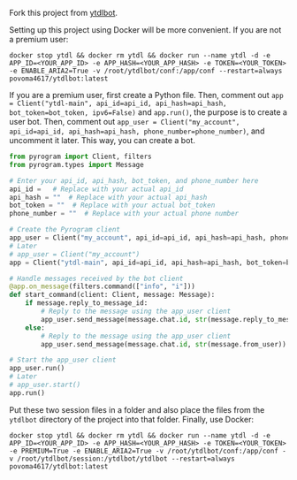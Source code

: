 Fork this project from [ytdlbot](https://github.com/tgbot-collection/ytdlbot).

Setting up this project using Docker will be more convenient.
If you are not a premium user:

```shell
docker stop ytdl && docker rm ytdl && docker run --name ytdl -d -e APP_ID=<YOUR_APP_ID> -e APP_HASH=<YOUR_APP_HASH> -e TOKEN=<YOUR_TOKEN> -e ENABLE_ARIA2=True -v /root/ytdlbot/conf:/app/conf --restart=always povoma4617/ytdlbot:latest
```

If you are a premium user, first create a Python file. Then, comment out `app = Client("ytdl-main", api_id=api_id, api_hash=api_hash, bot_token=bot_token, ipv6=False)` and `app.run()`, the purpose is to create a user bot. Then, comment out `app_user = Client("my_account", api_id=api_id, api_hash=api_hash, phone_number=phone_number)`, and uncomment it later. This way, you can create a bot.

```python
from pyrogram import Client, filters
from pyrogram.types import Message

# Enter your api_id, api_hash, bot_token, and phone_number here
api_id =   # Replace with your actual api_id
api_hash = ""  # Replace with your actual api_hash
bot_token = ""  # Replace with your actual bot_token
phone_number = ""  # Replace with your actual phone number

# Create the Pyrogram client
app_user = Client("my_account", api_id=api_id, api_hash=api_hash, phone_number=phone_number)
# Later
# app_user = Client("my_account")
app = Client("ytdl-main", api_id=api_id, api_hash=api_hash, bot_token=bot_token, ipv6=False)

# Handle messages received by the bot client
@app.on_message(filters.command(["info", "i"]))
def start_command(client: Client, message: Message):
    if message.reply_to_message_id:
        # Reply to the message using the app_user client
        app_user.send_message(message.chat.id, str(message.reply_to_message))
    else:
        # Reply to the message using the app_user client
        app_user.send_message(message.chat.id, str(message.from_user))

# Start the app_user client
app_user.run()
# Later
# app_user.start()
app.run()
```

Put these two session files in a folder and also place the files from the `ytdlbot` directory of the project into that folder. Finally, use Docker:

```shell
docker stop ytdl && docker rm ytdl && docker run --name ytdl -d -e APP_ID=<YOUR_APP_ID> -e APP_HASH=<YOUR_APP_HASH> -e TOKEN=<YOUR_TOKEN> -e PREMIUM=True -e ENABLE_ARIA2=True -v /root/ytdlbot/conf:/app/conf -v /root/ytdlbot/session:/ytdlbot/ytdlbot --restart=always povoma4617/ytdlbot:latest
```
